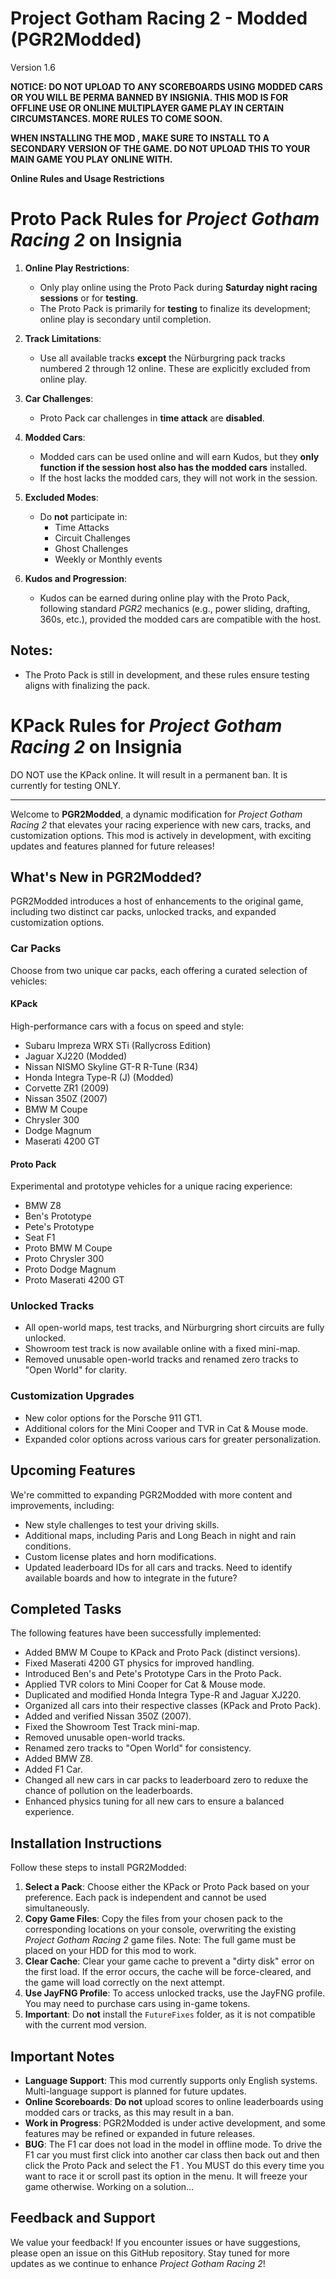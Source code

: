 # Project Gotham Racing 2 - Modded (PGR2Modded)

Version 1.6

**NOTICE: DO NOT UPLOAD TO ANY SCOREBOARDS USING MODDED CARS OR YOU WILL BE PERMA BANNED BY INSIGNIA. THIS MOD IS FOR OFFLINE USE OR ONLINE MULTIPLAYER GAME PLAY IN CERTAIN CIRCUMSTANCES. MORE RULES TO COME SOON.**

**WHEN INSTALLING THE MOD , MAKE SURE TO INSTALL TO A SECONDARY VERSION OF THE GAME. DO NOT UPLOAD THIS TO YOUR MAIN GAME YOU PLAY ONLINE WITH.**

**Online Rules and Usage Restrictions**

# Proto Pack Rules for *Project Gotham Racing 2* on Insignia

1. **Online Play Restrictions**:
   - Only play online using the Proto Pack during **Saturday night racing sessions** or for **testing**.
   - The Proto Pack is primarily for **testing** to finalize its development; online play is secondary until completion.

2. **Track Limitations**:
   - Use all available tracks **except** the Nürburgring pack tracks numbered 2 through 12 online. These are explicitly excluded from online play.

3. **Car Challenges**:
   - Proto Pack car challenges in **time attack** are **disabled**.

4. **Modded Cars**:
   - Modded cars can be used online and will earn Kudos, but they **only function if the session host also has the modded cars** installed.
   - If the host lacks the modded cars, they will not work in the session.

5. **Excluded Modes**:
   - Do **not** participate in:
     - Time Attacks
     - Circuit Challenges
     - Ghost Challenges
     - Weekly or Monthly events

6. **Kudos and Progression**:
   - Kudos can be earned during online play with the Proto Pack, following standard *PGR2* mechanics (e.g., power sliding, drafting, 360s, etc.), provided the modded cars are compatible with the host.

## Notes:
- The Proto Pack is still in development, and these rules ensure testing aligns with finalizing the pack.

# KPack Rules for *Project Gotham Racing 2* on Insignia

DO NOT use the KPack online. It will result in a permanent ban. It is currently for testing ONLY.

---------------------------------------------------------------------------------
Welcome to **PGR2Modded**, a dynamic modification for *Project Gotham Racing 2* that elevates your racing experience with new cars, tracks, and customization options. This mod is actively in development, with exciting updates and features planned for future releases!

## What's New in PGR2Modded?

PGR2Modded introduces a host of enhancements to the original game, including two distinct car packs, unlocked tracks, and expanded customization options.

### Car Packs
Choose from two unique car packs, each offering a curated selection of vehicles:

#### KPack
High-performance cars with a focus on speed and style:
- Subaru Impreza WRX STi (Rallycross Edition)
- Jaguar XJ220 (Modded)
- Nissan NISMO Skyline GT-R R-Tune (R34)
- Honda Integra Type-R (J) (Modded)
- Corvette ZR1 (2009)
- Nissan 350Z (2007)
- BMW M Coupe
- Chrysler 300
- Dodge Magnum
- Maserati 4200 GT

#### Proto Pack
Experimental and prototype vehicles for a unique racing experience:
- BMW Z8
- Ben's Prototype
- Pete's Prototype
- Seat F1
- Proto BMW M Coupe
- Proto Chrysler 300
- Proto Dodge Magnum
- Proto Maserati 4200 GT

### Unlocked Tracks
- All open-world maps, test tracks, and Nürburgring short circuits are fully unlocked.
- Showroom test track is now available online with a fixed mini-map.
- Removed unusable open-world tracks and renamed zero tracks to "Open World" for clarity.

### Customization Upgrades
- New color options for the Porsche 911 GT1.
- Additional colors for the Mini Cooper and TVR in Cat & Mouse mode.
- Expanded color options across various cars for greater personalization.

## Upcoming Features
We're committed to expanding PGR2Modded with more content and improvements, including:
- New style challenges to test your driving skills.
- Additional maps, including Paris and Long Beach in night and rain conditions.
- Custom license plates and horn modifications.
- Updated leaderboard IDs for all cars and tracks. Need to identify available boards and how to integrate in the future?


## Completed Tasks
The following features have been successfully implemented:
- Added BMW M Coupe to KPack and Proto Pack (distinct versions).
- Fixed Maserati 4200 GT physics for improved handling.
- Introduced Ben's and Pete's Prototype Cars in the Proto Pack.
- Applied TVR colors to Mini Cooper for Cat & Mouse mode.
- Duplicated and modified Honda Integra Type-R and Jaguar XJ220.
- Organized all cars into their respective classes (KPack and Proto Pack).
- Added and verified Nissan 350Z (2007).
- Fixed the Showroom Test Track mini-map.
- Removed unusable open-world tracks.
- Renamed zero tracks to "Open World" for consistency.
- Added BMW Z8.
- Added F1 Car.
- Changed all new cars in car packs to leaderboard zero to reduxe the chance of pollution on the leaderboards.
- Enhanced physics tuning for all new cars to ensure a balanced experience.

## Installation Instructions
Follow these steps to install PGR2Modded:
1. **Select a Pack**: Choose either the KPack or Proto Pack based on your preference. Each pack is independent and cannot be used simultaneously.
2. **Copy Game Files**: Copy the files from your chosen pack to the corresponding locations on your console, overwriting the existing *Project Gotham Racing 2* game files. Note: The full game must be placed on your HDD for this mod to work.
3. **Clear Cache**: Clear your game cache to prevent a "dirty disk" error on the first load. If the error occurs, the cache will be force-cleared, and the game will load correctly on the next attempt.
4. **Use JayFNG Profile**: To access unlocked tracks, use the JayFNG profile. You may need to purchase cars using in-game tokens.
5. **Important**: Do **not** install the `FutureFixes` folder, as it is not compatible with the current mod version.

## Important Notes
- **Language Support**: This mod currently supports only English systems. Multi-language support is planned for future updates.
- **Online Scoreboards**: **Do not** upload scores to online leaderboards using modded cars or tracks, as this may result in a ban.
- **Work in Progress**: PGR2Modded is under active development, and some features may be refined or expanded in future releases.
- **BUG**: The F1 car does not load in the model in offline mode. To drive the F1 car you must first click into another car class then back out and then click the Proto Pack and select the F1 . You MUST do this every time you want to race it or scroll past its option in the menu. It will freeze your game otherwise. Working on a solution…

## Feedback and Support
We value your feedback! If you encounter issues or have suggestions, please open an issue on this GitHub repository. Stay tuned for more updates as we continue to enhance *Project Gotham Racing 2*!
